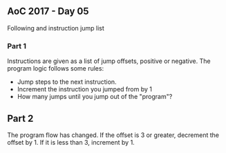 ## AoC 2017 - Day 05
Following and instruction jump list

### Part 1
Instructions are given as a list of jump offsets, positive or negative.  The program logic follows some rules:
- Jump <offset> steps to the next instruction.
- Increment the instruction you jumped from by 1
- How many jumps until you jump out of the "program"?

## Part 2
The program flow has changed.  If the offset is 3 or greater, decrement the offset by 1.  If it is less than 3, increment by 1.
